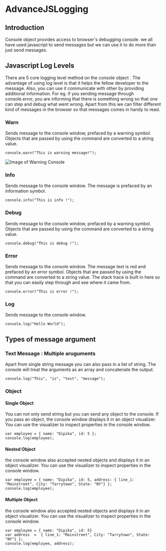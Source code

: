 # AdvanceJSLogging

## Introduction

Console object provides access to browser's debugging console. we all have used javascript to send messages but we can use it to do more than just send messages. 

## Javascript Log Levels

There are 5 core logging level method on the console object . The advantage of using log level is that it helps the fellow developer to  the message. Also, you can use it communicate with other by providing additional information. For eg. if you sending message through console.error, you are informing that there is something wrong so that one can step and debug what went wrong. Apart from this we can filter different kind of messages in the browser so that messages comes in handy to read.

### Warn 
Sends message to the console window, prefaced by a warning symbol. Objects that are passed by using the command are converted to a string value.
 
 `console.warn("This is warning message!");` 
 
 ![Image of Warning Console ](https://github.com/dipikam86/AdvanceJSLogging/blob/master/images/warn.png)
 
### Info
Sends message to the console window. The message is prefaced by an information symbol.
 
 `console.info("This is info !");` 
 
### Debug
Sends message to the console window, prefaced by a warning symbol. Objects that are passed by using the command are converted to a string value.
 
 `console.debug("This is debug !");` 
 
### Error
Sends message to the console window. The message text is red and prefaced by an error symbol.
Objects that are passed by using the command are converted to a string value.  The stack trace is built in here so that you can easily step through and see where it came from.
 
 `console.error("This is error !");` 
 
### Log
Sends message to the console window.
 
 `console.log("Hello World");` 
 
 
## Types of message argument

### Text Message : Multiple aruguments

 Apart from single string message you can also pass in a list of string. The console will treat the arguments as an array and concatenate the output.

 
 `console.log("This", "is", "test", "message");`
 
### Object
 
#### Single Object
 You can not only send string but you can send any object to the console. 
 If you pass an object,  the console window displays it in an object visualizer. You can use the visualizer to inspect properties in the console window.
 
```
var employee = { name: "Dipika", id: 5 };
console.log(employee);
```
 #### Nested Object
 the console window also accepted nested objects and displays it in an object visualizer. You can use the visualizer to inspect properties in the console window.
 
```
var employee = { name: "Dipika", id: 5, address: { line_1: "Mainstreet", City: "Tarrytown", State: "NY"} };
console.log(employee);
```
 #### Multiple Object
 the console window also accepted nested objects and displays it in an object visualizer. You can use the visualizer to inspect properties in the console window.
 
```
var employee = { name: "Dipika", id: 5}
var address  =  { line_1: "Mainstreet", City: "Tarrytown", State: "NY"} };
console.log(employee, address);
```

